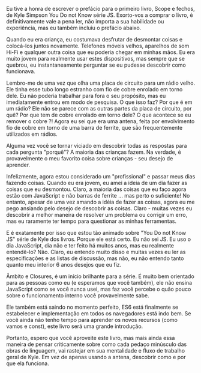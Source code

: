 Eu tive a honra de escrever o prefácio para o primeiro livro, Scope e fechos, de Kyle Simpson You Do not Know série JS. Exorto-vos a comprar o livro, é definitivamente vale a pena ler, não importa a sua habilidade ou experiência, mas eu também incluiu o prefácio abaixo.

Quando eu era criança, eu costumava desfrutar de desmontar coisas e colocá-los juntos novamente. Telefones móveis velhos, aparelhos de som Hi-Fi e qualquer outra coisa que eu poderia chegar em minhas mãos. Eu era muito jovem para realmente usar estes dispositivos, mas sempre que se quebrou, eu instantaneamente perguntar se eu pudesse descobrir como funcionava.

Lembro-me de uma vez que olha uma placa de circuito para um rádio velho. Ele tinha esse tubo longo estranho com fio de cobre enrolado em torno dele. Eu não poderia trabalhar para fora o seu propósito, mas eu imediatamente entrou em modo de pesquisa. O que isso faz? Por que é em um rádio? Ele não se parece com as outras partes da placa de circuito, por quê? Por que tem de cobre enrolado em torno dele? O que acontece se eu remover o cobre ?! Agora eu sei que era uma antena, feita por envolvimento fio de cobre em torno de uma barra de ferrite, que são frequentemente utilizados em rádios.

Alguma vez você se tornar viciado em descobrir todas as respostas para cada pergunta "porquê"? A maioria das crianças fazem. Na verdade, é provavelmente o meu favorito coisa sobre crianças - seu desejo de aprender.

Infelizmente, agora estou considerado um "profissional" e passar meus dias fazendo coisas. Quando eu era jovem, eu amei a ideia de um dia fazer as coisas que eu desmontou. Claro, a maioria das coisas que eu faço agora estão com JavaScript e não barras de ferrite ... mas perto o suficiente! No entanto, apesar de uma vez amando a idéia de fazer as coisas, agora eu me pego ansiando pelo desejo de descobrir as coisas. Claro - muitas vezes eu descobrir a melhor maneira de resolver um problema ou corrigir um erro, mas eu raramente ter tempo para questionar as minhas ferramentas.

E é exatamente por isso que estou tão animado sobre "You Do not Know JS" série de Kyle dos livros. Porque ele está certo. Eu não sei JS. Eu uso o dia JavaScript, dia não e ter feito há muitos anos, mas eu realmente entendê-lo? Não. Claro, eu entendo muito disso e muitas vezes eu ler as especificações e as listas de discussão, mas não, eu não entendo tanto quanto meu interior 6 anos desejos que eu fiz.

Âmbito e Closures, é um início brilhante para a série. É muito bem orientado para as pessoas como eu (e esperamos que você também), ele não ensina JavaScript como se você nunca usei, mas faz você percebe o quão pouco sobre o funcionamento interno você provavelmente sabe.

Ele também está saindo no momento perfeito, ES6 está finalmente se estabelecer e implementação em todos os navegadores está indo bem. Se você ainda não tenho tempo para aprender os novos recursos (como vamos e const), este livro será uma grande introdução.

Portanto, espero que você aproveite este livro, mas mais ainda essa maneira de pensar criticamente sobre como cada pedaço minúsculo das obras de linguagem, vai rastejar em sua mentalidade e fluxo de trabalho geral de Kyle. Em vez de apenas usando a antena, descobrir como e por que ela funciona.